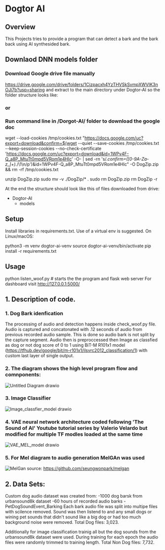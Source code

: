 # Dogtor AI
## Overview
This Projects tries to provide a program that can detect a bark and the bark back using AI synthesided bark. 


## Downlaod DNN models folder
### Download Google drive file manually 
https://drive.google.com/drive/folders/1Cizpacxh4YzTHVSkSvmpXWVIK3nOJi7b?usp=sharing
and extract to the main directory under Dogtor-AI so the folder structure looks like:

### or 
### Run command line in /Dorgot-AI/ folder to download the google doc
wget --load-cookies /tmp/cookies.txt "https://docs.google.com/uc?export=download&confirm=$(wget --quiet --save-cookies /tmp/cookies.txt --keep-session-cookies --no-check-certificate 'https://docs.google.com/uc?export=download&id=1WPv4F-Q_a8P_MtuTt0mpd5VRom1e4HIc' -O- | sed -rn 's/.*confirm=([0-9A-Za-z_]+).*/\1\n/p')&id=1WPv4F-Q_a8P_MtuTt0mpd5VRom1e4HIc" -O DogZip.zip && rm -rf /tmp/cookies.txt

unzip DogZip.zip
sudo mv -v ./DogZip/* .
sudo rm DogZip.zip
rm DogZip -r
 
 At the end the structure should look like this of files downloaded from drive:
- Dogtor-AI
    - models


## Setup

Install libraries in requirements.txt. Use of a virtual env is suggested. On Linux/macOS:

python3 -m venv dogtor-ai-venv
source dogtor-ai-venv/bin/activate
pip install -r requirements.txt


## Usage
python listen_woof.py # starts the the program and flask web server
For dashboard visit http://127.0.0.1:5000/ 

##  1. Description of code. 

### 1. Dog Bark idenfication
The processing of audio and detection happens inside check_woof.py file. 
Audio is captured and concatonated with .12 seconds of audio from previous recorded audio sample. This is done so audio bark is not split by the capture segment. Audio then is preproccessed then Image as classfied as dog or not dog score of 0 to 1  using BiT-M R101x1 model (https://tfhub.dev/google/bit/m-r101x1/ilsvrc2012_classification/1) with custom last layer of single output. 

### 2. The diagram shows the high level program flow and comnponents:

![Untitled Diagram drawio](https://user-images.githubusercontent.com/85537933/181687285-7e8fcf16-184e-4234-b384-18006418ef5a.png)

### 3. Image Classifier
![Image_classfier_model drawio](https://user-images.githubusercontent.com/85537933/181688253-36f4db77-0b63-40dc-b6e2-79474a9f96d7.png)

### 4. VAE neural network architecture coded following 'The Sound of AI' Youtube tutorial series by Valerio Velardo but modified for multiple TF modles loaded at the same time

![VAE_MEL_model drawio](https://user-images.githubusercontent.com/85537933/181694615-0d19abb4-3b9e-43c3-b964-65eb6662080f.png)

### 5. For Mel diagram to audio generation MelGAn was used
![MelGan](https://user-images.githubusercontent.com/85537933/181822016-58b68193-ff72-4eb0-be7f-0036c37a62a3.png)
source: https://github.com/seungwonpark/melgan

## 2. Data Sets:
Custom dog audio dataset was created from:
-1000 dog barsk from urbansound8k dataset
-60 hours of recorded audio barks 
-PetDogSoundEvent_Barking
Each bark audio file was split into multipe files with scilence removed. 
Sound was then listend to and any small dogs or wining pet sounds that didn't sound like a big dog or had too much background noise were removed. 
Total Dog files: 3,023.

Additionally for image classification trainig all but the dog sounds from the urbansound8k dataset were used.
During training for each epoch the audio files were randomly trimmed to training length. 
Total Non Dog files: 7,732.







